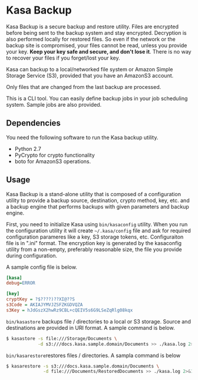 # Kasa Backup

Kasa Backup is a secure backup and restore utility. Files are encrypted before being sent to the backup system and stay encrypted. Decryption is also performed locally for restored files. So even if the network or the backup site is compromised, your files cannot be read, unless you provide your key. **Keep your key safe and secure, and don't lose it**. There is no way to recover your files if you forget/lost your key.

Kasa can backup to a local/networked file system or Amazon Simple Storage Service (S3), provided that you have an AmazonS3 account.

Only files that are changed from the last backup are processed.

This is a CLI tool. You can easily define backup jobs in your job scheduling system. Sample jobs are also provided.

## Dependencies

You need the following software to run the Kasa backup utility.

- Python 2.7
- PyCrypto for crypto functionality
- boto for AmazonS3 operations.

## Usage

Kasa Backup is a stand-alone utility that is composed of a configuration utility to provide a backup source, destination, crypto method, key, etc. and a backup engine that performs backups with given parameters and backup engine.

First, you need to initialize Kasa using `bin/kasaconfig` utility. When you run the configuration utility it will create `~/.kasa/config` file and ask for required configuration parameres like a key, S3 storage tokens, etc. Configuraiton file is in ".ini" format.
The encryption key is generated by the kasaconfig utility from a non-empty, preferably reasonable size, the file you provide during configuration.

A sample config file is below.

```ini
[kasa]
debug=ERROR

[key]
cryptKey = ?$????)??XI@??S
s3Code = AKIAJYMVJZSFZKGDVQZA
s3Key = hJdGszX2hwRz9CBL+cQEIV5s6G9LSeZqRlg08kqx
```

`bin/kasastore` backups file / directories to a local or S3 storage. Source and destinations are provided in URI format. A sample command is below.

```bash
$ kasastore -s file:///Storage/Documents \
            -d s3:///docs.kasa.sample.domain/Documents >> ./kasa.log 2>&1
```

`bin/kasarestore`restores files / directories. A sampla command is below

```bash
$ kasarestore -s s3:///docs.kasa.sample.domain/Documents \
              -d file:///Documents/RestoredDocuments >> ./kasa.log 2>&1
```